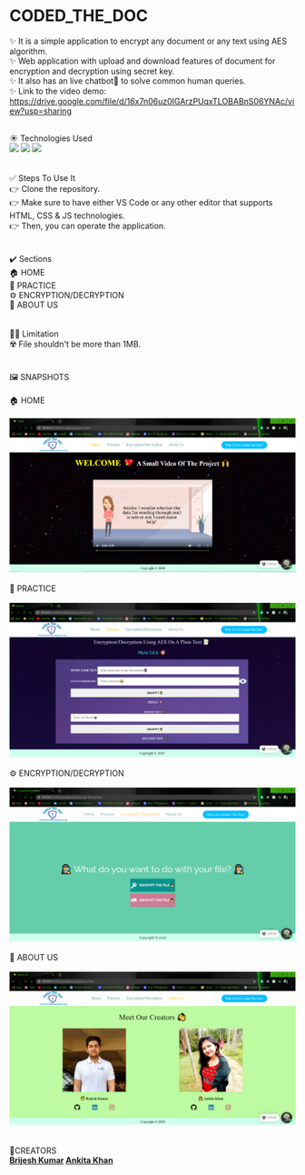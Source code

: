 # CODED_THE_DOC
✨ It is a simple application to encrypt any document or any text using AES algorithm.<br>
✨ Web application with upload and download features of document for encryption and decryption using secret key.<br>
✨ It also has an live chatbot🤖 to solve common human queries.<br>
✨ Link to the video demo: https://drive.google.com/file/d/16x7n06uz0IGArzPUqxTLOBABnS06YNAc/view?usp=sharing <br>
<br>

☀️ Technologies Used<br>
<code><img width="10%" src="https://www.vectorlogo.zone/logos/w3_html5/w3_html5-ar21.svg"></code>
<code><img width="10%" src="https://www.vectorlogo.zone/logos/netlifyapp_watercss/netlifyapp_watercss-official.svg"></code>
<code><img width="17%" src="https://www.vectorlogo.zone/logos/javascript/javascript-horizontal.svg"></code><br><br>
<br>
✅ Steps To Use It<br>
👉 Clone the repository.<br>
👉 Make sure to have either VS Code or any other editor that supports HTML, CSS & JS technologies.<br>
👉 Then, you can operate the application.<br>
<br>
<br>
✔️ Sections<br>
🏠 HOME<br>
🎯 PRACTICE<br>
⚙️ ENCRYPTION/DECRYPTION<br>
🌟 ABOUT US<br>
<br>
<br>
🤦‍♂️ Limitation<br>
☢️ File shouldn't be more than 1MB.<br>
<br>
<br>
🖼️ SNAPSHOTS<br><br>
🏠 HOME<br><br>
![](Images/HOME11.png)<br><br>
🎯 PRACTICE<br><br>
![](Images/PRAC11.png)<br><br>
⚙️ ENCRYPTION/DECRYPTION<br><br>
![](Images/ED11.png)<br><br>
🌟 ABOUT US<br><br>
![](Images/ABOUTUS11.png)<br><br>
<br>
💖CREATORS<br>
<strong>
<a href = "https://github.com/brijeshsos66">Brijesh Kumar</a>
<a href = "https://github.com/ANKITAKHAN">Ankita Khan</a>
</strong>
